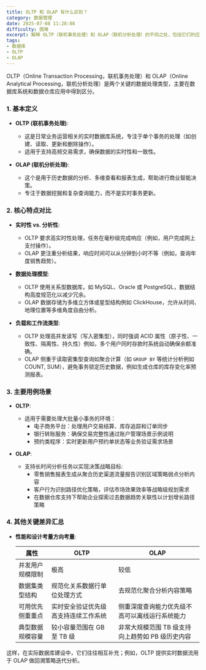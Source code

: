 ```yaml
---
title: OLTP 和 OLAP 有什么区别？
category: 数据管理
date: 2025-07-08 11:28:08
difficulty: 困难
excerpt: 解释 OLTP（联机事务处理）和 OLAP（联机分析处理）的不同之处，包括它们的应用场景、核心特点和数据模型。
tags:
- 数据库
- OLTP
- OLAP
---
```

OLTP（Online Transaction Processing，联机事务处理）和 OLAP（Online Analytical Processing，联机分析处理）是两个关键的数据处理类型，主要在数据库系统和数据仓库应用中得到区分。

### 1. 基本定义
- **OLTP (联机事务处理)**:
  - 这是日常业务运营相关的实时数据库系统，专注于单个事务的处理（如创建、读取、更新和删除操作）。
  - 适用于支持高频交易需求，确保数据的实时性和一致性。
  
- **OLAP (联机分析处理)**:
  - 这个是用于历史数据的分析、多维查看和报表生成，帮助进行商业智能决策。
  - 专注于数据挖掘和复杂查询能力，而不是实时事务更新。

### 2. 核心特点对比
- **实时性 vs. 分析性**:
  - OLTP 要求高实时性处理，任务在毫秒级完成响应（例如，用户完成网上支付操作）。
  - OLAP 更注重分析结果，响应时间可以从分钟到小时不等（例如，查询年度销售趋势）。

- **数据处理模型**:
  - OLTP 使用关系型数据库，如 MySQL、Oracle 或 PostgreSQL，数据结构高度规范化以减少冗余。
  - OLAP 数据存储为多维立方体或星型结构例如 ClickHouse，允许从时间、地理位置等多维角度自由分析。

- **负载和工作流类型**:
  - OLTP 处理高并发读写（写入密集型），同时强调 ACID 属性（原子性、一致性、隔离性、持久性）例如，多个用户同时存款时系统自动确保余额准确。
  - OLAP 侧重于读取密集型查询如聚合计算（如 `GROUP BY` 等统计分析例如 COUNT, SUM），避免事务锁定历史数据，例如生成仓库的库存变化率预测报表。

### 3. 主要用例场景
- **OLTP**:
  - 适用于需要处理大批量小事务的环境：
    - 电子商务平台：处理用户交易结算、库存追踪和订单同步
    - 银行转账服务：确保交易完整性通过账户管理场景示例说明
    - 预约类程序：实时更新用户预约单状态等业务验证需求场景

- **OLAP**:
  - 支持长时间分析任务以实现决策战略目标:
    - 零售销售报表生成从聚合历史渠道流量报告识别区域策略弱点分析内容
    - 客户行为识别路径优化策略，评估市场效果效率等战略级规划需求
    - 在数据仓库支持下帮助企业探索过去数据趋势关联性以计划增长路径策略

### 4. 其他关键差异汇总
- **性能和设计考量方向考量**:
  
  | 属性 | OLTP | OLAP |
  |------|------|------|
  | 并发用户规模限制| 极高 | 较低 |
  | 数据集类型结构 | 规范化关系数据行单位处理方式 | 去规范化聚合分析内容策略 |
  | 可用优先侧重重点 | 实时安全验证优先级高支持连续工作系统 | 侧重深度查询能力优先级不高可以离线运行系统能力 |
  | 典型数据规模容量 | 较小容量范围在 GB 至 TB 级 | 非常大规模范围 TB 级支持向上趋势如 PB 级历史内容 |

这样，在实际数据库建设中，它们往往相互补充；例如，OLTP 提供实时数据流用于 OLAP 做回溯策略迭代分析。
